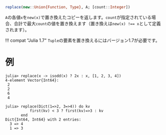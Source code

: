 ```julia
replace(new::Union{Function, Type}, A; [count::Integer])
```

`A`の各値`x`を`new(x)`で置き換えたコピーを返します。`count`が指定されている場合、合計で最大`count`の値を置き換えます（置き換えは`new(x) !== x`として定義されます）。

!!! compat "Julia 1.7"
    `Tuple`の要素を置き換えるにはバージョン1.7が必要です。


# 例

```jldoctest
julia> replace(x -> isodd(x) ? 2x : x, [1, 2, 3, 4])
4-element Vector{Int64}:
 2
 2
 6
 4

julia> replace(Dict(1=>2, 3=>4)) do kv
           first(kv) < 3 ? first(kv)=>3 : kv
       end
Dict{Int64, Int64} with 2 entries:
  3 => 4
  1 => 3
```
